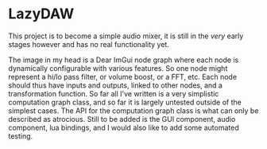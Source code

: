 # LazyDAW

This project is to become a simple audio mixer, it is still in the *very* early stages however and has no real functionality yet.

The image in my head is a Dear ImGui node graph where each node is dynamically configurable with various features. So one node might represent a hi/lo pass filter, or volume boost, or a FFT, etc. Each node should thus have inputs and outputs, linked to other nodes, and a transformation function. So far all I've written is a very simplistic computation graph class, and so far it is largely untested outside of the simplest cases. The API for the computation graph class is what can only be described as atrocious. Still to be added is the GUI component, audio component, lua bindings, and I would also like to add some automated testing.

